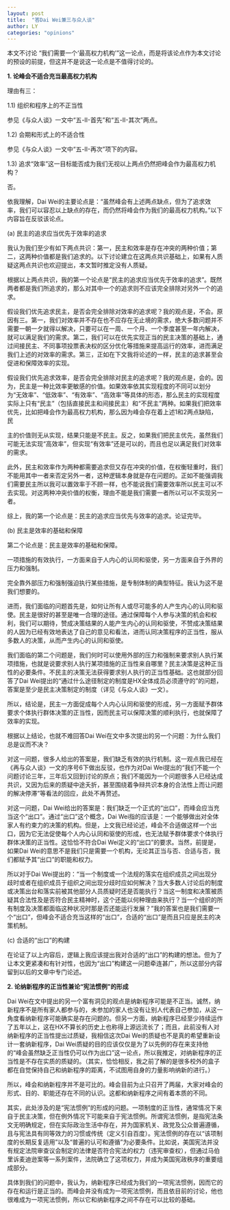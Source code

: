 ```yaml
---
layout: post
title:  "答Dai Wei兼三与众人谈"
author: LY
categories: "opinions"
---
```

本文不讨论 “我们需要一个‘最高权力机构’”这一论点，而是将该论点作为本文讨论的预设的前提，但这并不是说这一论点是不值得讨论的。

**1. 论峰会不适合充当最高权力机构**

理由有三：

1.1) 组织和程序上的不正当性

参见《与众人谈》一文中“五-II-首先”和“五-II-其次”两点。

1.2) 会期和形式上的不适合性

参见《与众人谈》一文中“五-II-再次”项下的内容。

1.3) 追求“效率”这一目标能否成为我们无视以上两点仍然把峰会作为最高权力机构？

否。

依我理解，Dai Wei的主要论点是：“虽然峰会有上述两点缺点，但为了追求效率，我们可以容忍以上缺点的存在，而仍然将峰会作为我们的最高权力机构。”以下内容旨在反驳该论点。

(a) 民主的追求应当优先于效率的追求

我认为我们至少有如下两点共识：第一，民主和效率是存在冲突的两种价值；第二，这两种价值都是我们追求的。以下讨论建立在这两点共识基础上，如果有人质疑这两点共识也欢迎提出，本文暂时推定没有人质疑。

根据以上两点共识，我的第一个论点是“民主的追求应当优先于效率的追求”。既然两者都是我们所追求的，那么对其中一个的追求则不应该完全排除对另外一个的追求。

假设我们优先追求民主，是否会完全排除对效率的追求呢？我的观点是，不会。原因有三。第一，我们对效率并不存在也不应存在无止境的需求，绝大多数问题并不需要一朝一夕就得以解决，只要可以在一周、一个月、一个季度甚至一年内解决，就可以满足我们的需求。第二，我们可以在优先实现正当的民主决策的基础上，通过间接民主、不同事项投票表决权的区分优化等措施来提高运行的效率，进而满足我们上述的对效率的需求。第三，正如在下文我将论述的一样，民主的追求甚至会促进和保障效率的实现。

假设我们优先追求效率，是否会完全排除对民主的追求呢？我的观点是，会的。因为，民主是一种比效率更敏感的价值。如果效率依其实现程度的不同可以划分为“无效率”、“低效率”、“有效率”、“高效率”等具体的形态，那么民主的实现程度实际上只有“民主”（包括直接民主和间接民主）和“不民主”两种。如果我们把效率优先，比如把峰会作为最高权力机构，那么因为峰会存在着上述1和2两点缺陷，民

主的价值则无从实现，结果只能是不民主。反之，如果我们把民主优先，虽然我们可能无法实现“高效率”，但实现“有效率”还是可以的，而且也足以满足我们对效率的需求。

此外，民主和效率作为两种都需要追求但又存在冲突的价值，在权衡轻重时，我们不能用其中一者来否定另外一者，这种逻辑本身就是存在问题的。正如不能强调我们需要民主所以我可以置效率于不顾一样，也不能说我们需要效率所以民主可以不去实现。对这两种冲突价值的权衡，理由不能是我们需要一者所以可以不实现另一者。

综上，我的第一个论点是：民主的追求应当优先与效率的追求。论证完毕。

(b) 民主是效率的基础和保障

第二个论点是：民主是效率的基础和保障。

一项措施的有效执行，一方面来自于人内心的认同和驱使，另一方面来自于外界的压力和强制。

完全靠外部压力和强制强迫执行某些措施，是专制体制的典型特征。我认为这不是我们想要的。

进而，我们面临的问题首先是，如何让所有人或尽可能多的人产生内心的认同和驱使。民主是很好的甚至是唯一合理的途径。通过保障每个人参与决策的机会和权利，我们可以期待，赞成决策结果的人能产生内心的认同和驱使，不赞成决策结果的人因为已经有效地表达了自己的意见和看法，进而认同决策程序的正当性，服从多数人的决策，从而产生内心的认同和驱使。

我们面临的第二个问题是，我们何时可以使用外部的压力和强制来要求别人执行某项措施，也就是说要求别人执行某项措施的正当性来自哪里？民主决策是这种正当性的必要条件。不民主的决策无法获得要求别人执行的正当性基础。这也就部分回答了Dai Wei提出的“通过什么途径制定的制度是HX全体成员必须遵守的”的问题，答案是至少是民主决策制定的制度（详见《与众人谈》一文）。

所以，结论是，民主一方面促成每个人内心认同和驱使的形成，另一方面赋予群体要求个体执行群体决策的正当性，因而民主可以保障决策的顺利执行，也就保障了效率的实现。

根据以上结论，也就不难回答Dai Wei在文中多次提出的另一个问题：为什么我们总是议而不决？

对这一问题，很多人给出的答案是，我们缺乏有效的执行机制。这一观点我已经在《再与众人谈》一文的序号6下做出反驳，也作为对Dai Wei提出的“我们不能一个问题讨论三年，三年后又回到讨论的原点；我们不能因为一个问题很多人已经达成共识，又因为后来的质疑中途夭折，甚至围绕着争辩共识本身的合法性上而让问题的解决停滞”等看法的回应，此处不再赘述。

对这一问题，Dai Wei给出的答案是：我们缺乏一个正式的“出口”，而峰会应当充当这个“出口”。通过“出口”这个概念，Dai Wei指的应该是：一个能够做出对全体家人有约束力的决策的机构。但是，上文我已经论述，峰会不合适做这样一个出口，因为它无法促使每个人内心认同和驱使的形成，也无法赋予群体要求个体执行群体决策的正当性。这恰恰不符合Dai Wei定义的“出口”的要求。当然，前提是，如果Dai Wei的意思不是我们只是需要一个机构，无论其正当与否、合适与否，我们都赋予其“出口”的职能和权力。

所以对于Dai Wei提出的：“当一个制度或一个法规的落实在组织成员之间出现分歧时或者在组织成员于组织之间出现分歧时应如何解决？当大多数人讨论后的制度或决策出台和落实前被其他部分人员质疑时还是否能执行？当这一制度和决策被质疑其合法性及是否符合民主精神时，这个还能以何种理由来执行？当一个组织的所有制度及决策都面临这种状况时那是否还能运行发展？”我的答案也是我们需要一个“出口”，但峰会不适合充当这样的“出口”，合适的“出口”是而且只应是民主的决策机制。

(c) 合适的“出口”的构建

在论证了以上内容后，逻辑上我应该提出我对合适的“出口”的构建的想法。但为了让本文更紧凑和有针对性，也因为“出口”构建这一问题牵连甚广，所以这部分内容留到以后的文章中专门论述。

**2. 论纳新程序的正当性兼论“宪法惯例”的形成**

Dai Wei在文中提出的另一个富有洞见的观点是纳新程序可能是不正当。诚然，纳新程序不是所有家人都参与的，未参加的家人也没有让别人代表自己参加，从这一角度看纳新程序可能确实是存在问题的。但另一方面，纳新程序已经至少持续运作了五年以上，这在HX不算长的历史上也称得上源远流长了；而且，此前没有人对纳新程序的正当性提出过质疑，我相信这次Dai Wei的质疑也不是真的希望重新设计一套纳新程序，Dai Wei质疑的目的应该仅仅是为了以先例的存在来支持他的“峰会虽然缺乏正当性仍可以作为出口”这一论点，所以我推定，对纳新程序的正当性是不存在实质的质疑的。（其实，恰恰相反，我之前了解的是很多校外的盒子都在自觉保持自己和纳新程序的距离，不试图用自身的力量影响纳新的进行。）

所以，峰会和纳新程序并不是可比的。峰会目前为止只召开了两届，大家对峰会的形式、目的、职能还存在不同的认识。这都和纳新程序之间有着本质的不同。

其实，此处涉及的是“宪法惯例”的形成的问题。一项制度的正当性，通常情况下来自于民主决策，但在例外情况下可能来自于宪法惯例。所谓宪法惯例，是指宪法条文无明确规定，但在实际政治生活中存在，并为国家机关、政党及公众普遍遵循，且与宪法具有同等效力的习惯或传统（定义引自百度）。宪法惯例的存在以“该项制度的长期反复适用”以及“普遍的认可和遵循”为必要条件。比如说，美国宪法并没有规定法院审查议会制定的法律是否符合宪法的权力（违宪审查权），但通过马伯里诉麦迪逊案等一系列案件，法院确立了这项权力，并成为美国宪政秩序的重要组成部分。

具体到我们的问题中，我认为，纳新程序已经成为我们的一项宪法惯例，因而它的存在和运行是正当的。而峰会并没有成为一项宪法惯例，而且依目前的讨论，他也很难成为一项宪法惯例，所以它和纳新程序之间不存在可以比较的基础。 